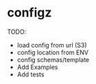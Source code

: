 configz
=======

TODO:
* load config from url (S3)
* config location from ENV
* config schemas/template
* Add Examples
* Add tests
